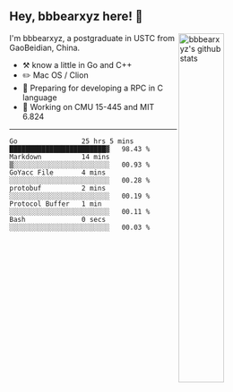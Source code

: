 ## Hey, bbbearxyz here! :wave:

<img align="right" alt="bbbearxyz's github stats" width="40%" src="https://github-readme-stats.vercel.app/api?username=bbbearxyz&show_icons=true">

I'm bbbearxyz, a postgraduate in USTC from GaoBeidian, China.

-   :hammer_and_pick:    know a little in Go and C++
-   :pencil2: Mac OS / Clion
-   :seedling: Preparing for developing a RPC in C language 
-   :thinking: Working on CMU 15-445 and MIT 6.824
---
<!--START_SECTION:waka-->

```text
Go                25 hrs 5 mins   ████████████████████████▓   98.43 %
Markdown          14 mins         ▒░░░░░░░░░░░░░░░░░░░░░░░░   00.93 %
GoYacc File       4 mins          ░░░░░░░░░░░░░░░░░░░░░░░░░   00.28 %
protobuf          2 mins          ░░░░░░░░░░░░░░░░░░░░░░░░░   00.19 %
Protocol Buffer   1 min           ░░░░░░░░░░░░░░░░░░░░░░░░░   00.11 %
Bash              0 secs          ░░░░░░░░░░░░░░░░░░░░░░░░░   00.03 %
```

<!--END_SECTION:waka-->
